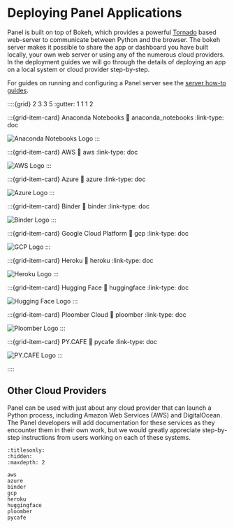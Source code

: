 # Deploying Panel Applications

Panel is built on top of Bokeh, which provides a powerful [Tornado](https://www.tornadoweb.org/en/stable/) based web-server to communicate between Python and the browser. The bokeh server makes it possible to share the app or dashboard you have built locally, your own web server or using any of the numerous cloud providers. In the deployment guides we will go through the details of deploying an app on a local system or cloud provider step-by-step.

For guides on running and configuring a Panel server see the [server how-to guides](../server/index).

::::{grid} 2 3 3 5
:gutter: 1 1 1 2

:::{grid-item-card} Anaconda Notebooks
:link: anaconda_notebooks
:link-type: doc

![Anaconda Notebooks Logo](../../_static/logos/anaconda.png)
:::

:::{grid-item-card} AWS
:link: aws
:link-type: doc

![AWS Logo](../../_static/logos/aws.png)
:::

:::{grid-item-card} Azure
:link: azure
:link-type: doc

![Azure Logo](../../_static/logos/azure.png)
:::

:::{grid-item-card} Binder
:link: binder
:link-type: doc

![Binder Logo](../../_static/logos/binder.png)
:::

:::{grid-item-card} Google Cloud Platform
:link: gcp
:link-type: doc

![GCP Logo](../../_static/logos/gcp.png)
:::

:::{grid-item-card} Heroku
:link: heroku
:link-type: doc

![Heroku Logo](../../_static/logos/heroku.png)
:::

:::{grid-item-card} Hugging Face
:link: huggingface
:link-type: doc

![Hugging Face Logo](../../_static/logos/huggingface.png)
:::

:::{grid-item-card} Ploomber Cloud
:link: ploomber
:link-type: doc

![Ploomber Logo](../../_static/logos/ploomber.png)
:::

:::{grid-item-card} PY.CAFE
:link: pycafe
:link-type: doc

![PY.CAFE Logo](../../_static/logos/pycafe.png)
:::

::::

## Other Cloud Providers

Panel can be used with just about any cloud provider that can launch a Python process, including Amazon Web Services (AWS) and DigitalOcean. The Panel developers will add documentation for these services as they encounter them in their own work, but we would greatly appreciate step-by-step instructions from users working on each of these systems.

```{toctree}
:titlesonly:
:hidden:
:maxdepth: 2

aws
azure
binder
gcp
heroku
huggingface
ploomber
pycafe
```
